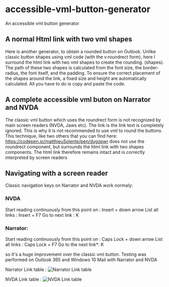 # accessible-vml-button-generator
An accessible vml button generator

## A normal Html link with two vml shapes


Here is another generator, to obtain a rounded button on Outlook. Unlike classic button shapes using vml code (with the v:roundrect form), here I surround the html link with two vml shapes to create the rounding. (shapes). The path of these two shapes is calculated from the font size, the border-radius, the font itself, and the padding. To ensure the correct placement of the shapes around the link, a fixed size and height are automatically calculated. All you have to do is copy and paste the code. 

## A complete accessible vml buton on Narrator and NVDA

The classic vml button which uses the roundrect form is not recognized by main screen readers (NVDA, Jaws etc). The link is the link text is completely ignored. This is why it is not recommended to use vml to round the buttons.
This technique, like two others that you can find here: https://codepen.io/matthieuSolente/pen/dygzpwr does not use the roundrect component, but surrounds the html link with two shapes components. The html link therefore remains intact and is correctly interpreted by screen readers

## Navigating with a screen reader
Classic navigation keys on Narrator and NVDA work normaly: 

### NVDA

Start reading continuously from this point on : Insert + down arrow
List all links :	Insert + F7
Go to next link	: K

### Narrator:

Start reading continuously from this point on	: Caps Lock + down arrow
List all links :	Caps Lock + F7
Go to the next link*: 	K

so it's a huge improvement over the classic vml button.
Testing was performed on Outlook 365 and Windows 10 Mail with Narrator and NVDA


Narrator Link table :
![Narrator Link table](https://github.com/matthieuSolente/accessible-vml-button-generator/main/narrator-link-table.png)


NVDA Link table :
![NVDA Link table](https://github.com/matthieuSolente/accessible-vml-button-generator/main/Nvda-element-list.PNG)
